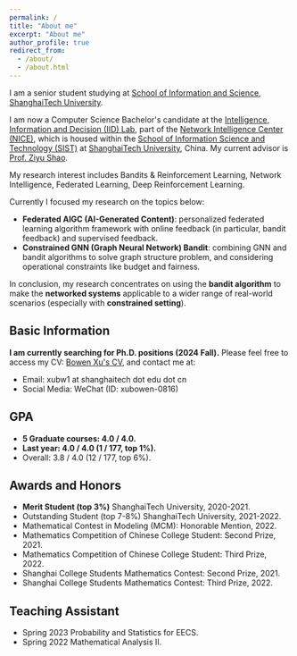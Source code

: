 ```yaml
---
permalink: /
title: "About me"
excerpt: "About me"
author_profile: true
redirect_from: 
  - /about/
  - /about.html
---
```

I am a senior student studying at [School of Information and Science](https://sist.shanghaitech.edu.cn/), [ShanghaiTech University](https://www.shanghaitech.edu.cn/).

I am now a Computer Science Bachelor's candidate at the [Intelligence, Information and Decision (IID) Lab](https://faculty.sist.shanghaitech.edu.cn/faculty/shaozy/lab.html), part of the [Network Intelligence Center (NICE)](https://nice.sist.shanghaitech.edu.cn/), which is housed within the [School of Information Science and Technology (SIST)](https://sist.shanghaitech.edu.cn/sist_en/) at [ShanghaiTech University](https://www.shanghaitech.edu.cn/eng/), China. My current advisor is [Prof. Ziyu Shao](https://faculty.sist.shanghaitech.edu.cn/faculty/shaozy/home.html).

My research interest includes Bandits & Reinforcement Learning, Network Intelligence, Federated Learning, Deep Reinforcement Learning.

Currently I focused my research on the topics below:

* **Federated AIGC (AI-Generated Content)**: personalized federated learning algorithm framework with online feedback (in particular, bandit feedback) and supervised feedback.
* **Constrained GNN (Graph Neural Network) Bandit**: combining GNN and bandit algorithms to solve graph structure problem, and considering operational constraints like budget and fairness.

In conclusion, my research concentrates on using the **bandit algorithm** to make the **networked systems** applicable to a wider range of real-world scenarios (especially with **constrained setting**).

## Basic Information

**I am currently searching for Ph.D. positions (2024 Fall).** Please feel free to access my CV:  [Bowen Xu&#39;s CV](https://xubowen0816.github.io/bowen-xu.github.io/assets/Bowen_Xu__ShanghaiTech__CS.pdf), and contact me at:

* Email: xubw1 at shanghaitech dot edu dot cn
* Social Media: WeChat (ID: xubowen-0816)

## GPA

* **5 Graduate courses: 4.0 / 4.0.**
* **Last year: 4.0 / 4.0 (1 / 177, top 1%).**
* Overall: 3.8 / 4.0 (12 / 177, top 6%).

## Awards and Honors

* **Merit Student (top 3%)** ShanghaiTech University, 2020-2021.
* Outstanding Student (top 7-8%) ShanghaiTech University, 2021-2022.
* Mathematical Contest in Modeling (MCM): Honorable Mention, 2022.
* Mathematics Competition of Chinese College Student: Second Prize, 2021.
* Mathematics Competition of Chinese College Student: Third Prize, 2022.
* Shanghai College Students Mathematics Contest: Second Prize, 2021.
* Shanghai College Students Mathematics Contest: Third Prize, 2022.

## Teaching Assistant

* Spring 2023 Probability and Statistics for EECS.
* Spring 2022 Mathematical Analysis II.
